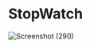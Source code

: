 # StopWatch
![Screenshot (290)](https://user-images.githubusercontent.com/60258353/91592289-ef1b1480-e97b-11ea-8a70-942d79f91596.png)
